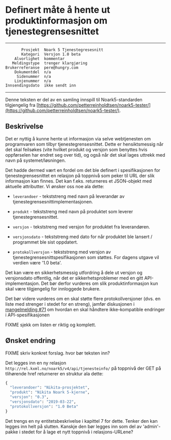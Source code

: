 Definert måte å hente ut produktinformasjon om tjenestegrensesnittet
====================================================================

 ------------------  ---------------------------------
           Prosjekt  Noark 5 Tjenestegresesnitt
           Kategori  Versjon 1.0 beta
        Alvorlighet  kommentar
       Meldingstype  trenger klargjøring
    Brukerreferanse  pere@hungry.com
        Dokumentdel  n/a
         Sidenummer  n/a
        Linjenummer  n/a
    Innsendingsdato  ikke sendt inn
 ------------------  ---------------------------------

Denne teksten er del av en samling innspill til Noark5-standarden
tilgjengelig fra
[https://github.com/petterreinholdtsen/noark5-tester/](https://github.com/petterreinholdtsen/noark5-tester/).

Beskrivelse
-----------

Det er nyttig å kunne hente ut informasjon via selve webtjenesten om
programvaren som tilbyr tjenestegrensesnittet.  Dette er
hensiktsmessig når det skal feilsøkes (vite hvilket produkt og versjon
som benyttes hvis oppførselen har endret seg over tid), og også når
det skal lages uttrekk med navn på systemet/løsningen.

Det hadde dermed vært en fordel om det ble definert i spesifikasjonen
for tjenestegrensesnittet en relasjon på toppnivå som peker til URL
der slik informasjon kan finnes.  Det kan f.eks. returneres et
JSON-objekt med aktuelle attributter.  Vi ønsker oss noe ala dette:

 * `leverandoer` - tekststreng med navn på leverandør av
               tjenestegrensesnittimplementasjonen.
 * `produkt` - tekststreng med navn på produktet som leverer
               tjenestegrensesnittet.
 * `versjon` - tekststreng med versjon for produktet fra leverandøren.
 
 * `versjonsdato` - tekststreng med dato for når produktet ble lansert
               / programmet ble sist oppdatert.
 * `protokollversjon` - tekststreng med versjon av
               tjenestegrensesnittspesifikasjonen som støttes.
               For dagens utgave vil verdien være '1.0 beta'.

Det kan være en sikkerhetsmessig utfordring å dele ut versjon og
versjonsdato offentlig, når det er sikkerhetsproblemer med en gitt
API-implementasjon.  Det bør derfor vurderes om slik
produktinformasjon kun skal være tilgjengelig for innloggede brukere.

Det bør videre vurderes om en skal støtte flere protokollversjoner
(dvs. en liste med strenger i stedet for en streng), jamfør
diskusjonen i [mangelmelding
#71](https://github.com/arkivverket/noark5-tjenestegrensesnitt-standard/issues/71)
om hvordan en skal håndtere ikke-kompatible endringer i
API-spesifikasjonen

FIXME sjekk om listen er riktig og komplett.

Ønsket endring
--------------

FIXME skriv konkret forslag.  hvor bør teksten inn?

Det legges inn en ny relasjon
`http://rel.kxml.no/noark5/v4/api/tjenesteinfo/` på toppnivå der GET
på tlihørende href returnerer en struktur ala dette:


```Python
{
  "leverandoer": "Nikita-prosjektet",
  "produkt": "Nikita Noark 5-kjerne",
  "versjon": "0.3",
  "versjonsdato": "2019-03-22",
  "protokollversjon": "1.0 Beta"
}
```

Det trengs en ny entitetsbeskrivelse i kapittel 7 for dette.  Tenker
den kan legges inn helt på slutten.  Kanskje den bør legges inn som
del av 'admin'-pakke i stedet for å lage et nytt toppnivå i
relasjons-URLene?
